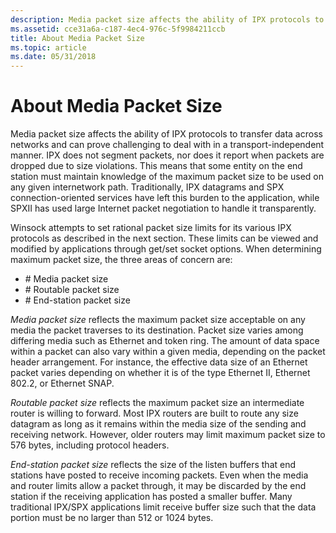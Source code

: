 ```yaml
---
description: Media packet size affects the ability of IPX protocols to transfer data across networks and can prove challenging to deal with in a transport-independent manner.
ms.assetid: cce31a6a-c187-4ec4-976c-5f9984211ccb
title: About Media Packet Size
ms.topic: article
ms.date: 05/31/2018
---
```


# About Media Packet Size

Media packet size affects the ability of IPX protocols to transfer data across networks and can prove challenging to deal with in a transport-independent manner. IPX does not segment packets, nor does it report when packets are dropped due to size violations. This means that some entity on the end station must maintain knowledge of the maximum packet size to be used on any given internetwork path. Traditionally, IPX datagrams and SPX connection-oriented services have left this burden to the application, while SPXII has used large Internet packet negotiation to handle it transparently.

Winsock attempts to set rational packet size limits for its various IPX protocols as described in the next section. These limits can be viewed and modified by applications through get/set socket options. When determining maximum packet size, the three areas of concern are:

-   \# Media packet size
-   \# Routable packet size
-   \# End-station packet size

*Media packet size* reflects the maximum packet size acceptable on any media the packet traverses to its destination. Packet size varies among differing media such as Ethernet and token ring. The amount of data space within a packet can also vary within a given media, depending on the packet header arrangement. For instance, the effective data size of an Ethernet packet varies depending on whether it is of the type Ethernet II, Ethernet 802.2, or Ethernet SNAP.

*Routable packet size* reflects the maximum packet size an intermediate router is willing to forward. Most IPX routers are built to route any size datagram as long as it remains within the media size of the sending and receiving network. However, older routers may limit maximum packet size to 576 bytes, including protocol headers.

*End-station packet size* reflects the size of the listen buffers that end stations have posted to receive incoming packets. Even when the media and router limits allow a packet through, it may be discarded by the end station if the receiving application has posted a smaller buffer. Many traditional IPX/SPX applications limit receive buffer size such that the data portion must be no larger than 512 or 1024 bytes.

 

 



